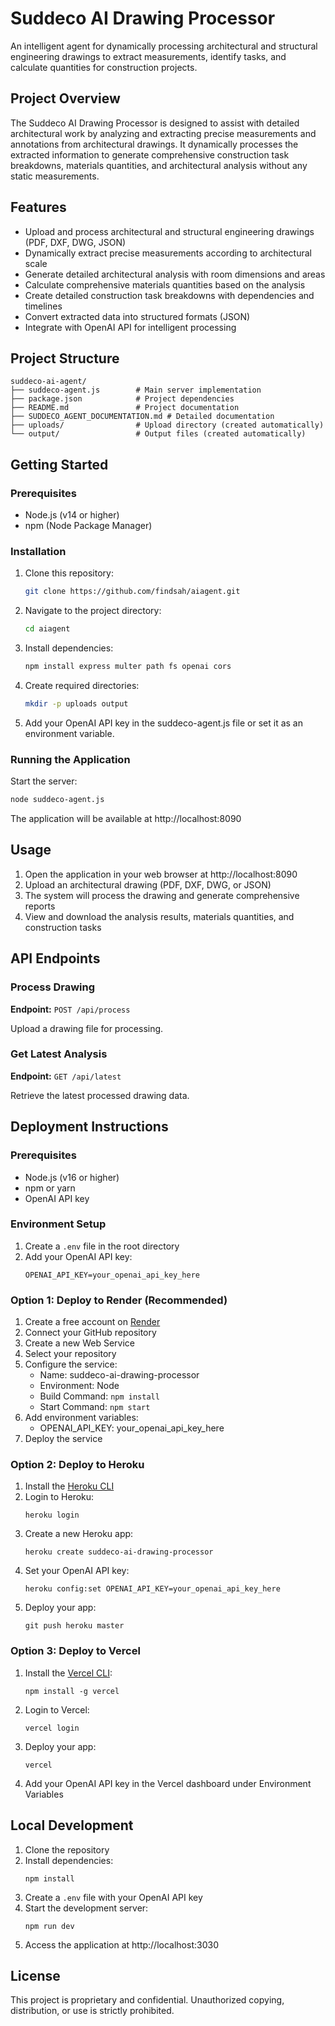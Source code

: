 # Suddeco AI Drawing Processor

An intelligent agent for dynamically processing architectural and structural engineering drawings to extract measurements, identify tasks, and calculate quantities for construction projects.

## Project Overview

The Suddeco AI Drawing Processor is designed to assist with detailed architectural work by analyzing and extracting precise measurements and annotations from architectural drawings. It dynamically processes the extracted information to generate comprehensive construction task breakdowns, materials quantities, and architectural analysis without any static measurements.

## Features

- Upload and process architectural and structural engineering drawings (PDF, DXF, DWG, JSON)
- Dynamically extract precise measurements according to architectural scale
- Generate detailed architectural analysis with room dimensions and areas
- Calculate comprehensive materials quantities based on the analysis
- Create detailed construction task breakdowns with dependencies and timelines
- Convert extracted data into structured formats (JSON)
- Integrate with OpenAI API for intelligent processing

## Project Structure

```
suddeco-ai-agent/
├── suddeco-agent.js        # Main server implementation
├── package.json            # Project dependencies
├── README.md               # Project documentation
├── SUDDECO_AGENT_DOCUMENTATION.md # Detailed documentation
├── uploads/                # Upload directory (created automatically)
└── output/                 # Output files (created automatically)
```

## Getting Started

### Prerequisites

- Node.js (v14 or higher)
- npm (Node Package Manager)

### Installation

1. Clone this repository:
   ```bash
   git clone https://github.com/findsah/aiagent.git
   ```

2. Navigate to the project directory:
   ```bash
   cd aiagent
   ```

3. Install dependencies:
   ```bash
   npm install express multer path fs openai cors
   ```

4. Create required directories:
   ```bash
   mkdir -p uploads output
   ```

5. Add your OpenAI API key in the suddeco-agent.js file or set it as an environment variable.

### Running the Application

Start the server:

```bash
node suddeco-agent.js
```

The application will be available at http://localhost:8090

## Usage

1. Open the application in your web browser at http://localhost:8090
2. Upload an architectural drawing (PDF, DXF, DWG, or JSON)
3. The system will process the drawing and generate comprehensive reports
4. View and download the analysis results, materials quantities, and construction tasks

## API Endpoints

### Process Drawing

**Endpoint:** `POST /api/process`

Upload a drawing file for processing.

### Get Latest Analysis

**Endpoint:** `GET /api/latest`

Retrieve the latest processed drawing data.

## Deployment Instructions

### Prerequisites
- Node.js (v16 or higher)
- npm or yarn
- OpenAI API key

### Environment Setup
1. Create a `.env` file in the root directory
2. Add your OpenAI API key:
   ```
   OPENAI_API_KEY=your_openai_api_key_here
   ```

### Option 1: Deploy to Render (Recommended)

1. Create a free account on [Render](https://render.com/)
2. Connect your GitHub repository
3. Create a new Web Service
4. Select your repository
5. Configure the service:
   - Name: suddeco-ai-drawing-processor
   - Environment: Node
   - Build Command: `npm install`
   - Start Command: `npm start`
6. Add environment variables:
   - OPENAI_API_KEY: your_openai_api_key_here
7. Deploy the service

### Option 2: Deploy to Heroku

1. Install the [Heroku CLI](https://devcenter.heroku.com/articles/heroku-cli)
2. Login to Heroku:
   ```
   heroku login
   ```
3. Create a new Heroku app:
   ```
   heroku create suddeco-ai-drawing-processor
   ```
4. Set your OpenAI API key:
   ```
   heroku config:set OPENAI_API_KEY=your_openai_api_key_here
   ```
5. Deploy your app:
   ```
   git push heroku master
   ```

### Option 3: Deploy to Vercel

1. Install the [Vercel CLI](https://vercel.com/cli):
   ```
   npm install -g vercel
   ```
2. Login to Vercel:
   ```
   vercel login
   ```
3. Deploy your app:
   ```
   vercel
   ```
4. Add your OpenAI API key in the Vercel dashboard under Environment Variables

## Local Development

1. Clone the repository
2. Install dependencies:
   ```
   npm install
   ```
3. Create a `.env` file with your OpenAI API key
4. Start the development server:
   ```
   npm run dev
   ```
5. Access the application at http://localhost:3030

## License

This project is proprietary and confidential. Unauthorized copying, distribution, or use is strictly prohibited.